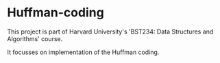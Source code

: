 # Huffman-coding

This project is part of Harvard University's 'BST234: Data Structures and Algorithms' course. 

It focusses on implementation of the Huffman coding. 